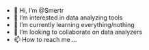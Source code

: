 - 👋 Hi, I’m @Smertr
- 👀 I’m interested in data analyzing tools
- 🌱 I’m currently learning everything/nothing
- 💞️ I’m looking to collaborate on data analyzers
- 📫 How to reach me ...

<!---
Smertr/Smertr is a ✨ special ✨ repository because its `README.md` (this file) appears on your GitHub profile.
You can click the Preview link to take a look at your changes.
--->
